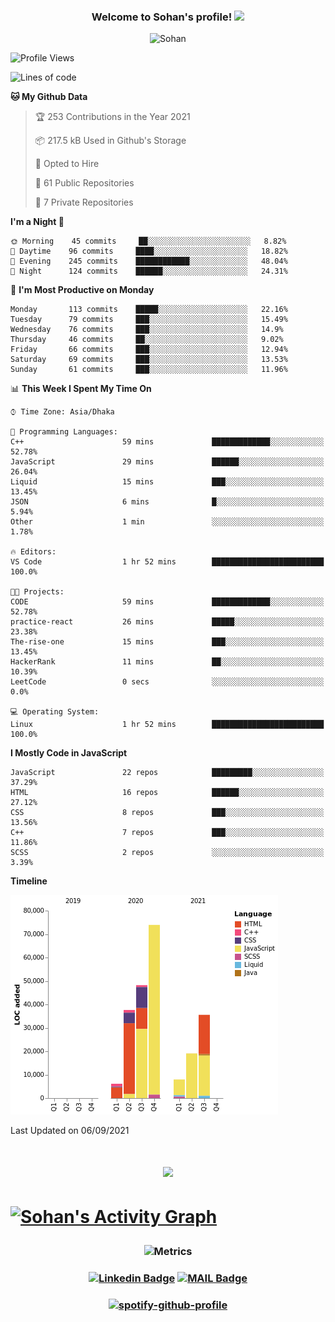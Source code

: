 <h3 align="center">
  Welcome to Sohan's profile!
  <img src="https://media.giphy.com/media/hvRJCLFzcasrR4ia7z/giphy.gif" width="28">
  
</h3>

<p align="center"> <img src="https://komarev.com/ghpvc/?username=sohanr" alt="Sohan" /></p>


<!--START_SECTION:waka-->
![Profile Views](http://img.shields.io/badge/Profile%20Views-1-blue)

![Lines of code](https://img.shields.io/badge/From%20Hello%20World%20I%27ve%20Written-228462%20lines%20of%20code-blue)

**🐱 My Github Data** 

> 🏆 253 Contributions in the Year 2021
 > 
> 📦 217.5 kB Used in Github's Storage 
 > 
> 💼 Opted to Hire
 > 
> 📜 61 Public Repositories 
 > 
> 🔑 7 Private Repositories  
 > 
**I'm a Night 🦉** 

```text
🌞 Morning    45 commits     ██░░░░░░░░░░░░░░░░░░░░░░░   8.82% 
🌆 Daytime    96 commits     ████░░░░░░░░░░░░░░░░░░░░░   18.82% 
🌃 Evening    245 commits    ████████████░░░░░░░░░░░░░   48.04% 
🌙 Night      124 commits    ██████░░░░░░░░░░░░░░░░░░░   24.31%

```
📅 **I'm Most Productive on Monday** 

```text
Monday       113 commits    █████░░░░░░░░░░░░░░░░░░░░   22.16% 
Tuesday      79 commits     ███░░░░░░░░░░░░░░░░░░░░░░   15.49% 
Wednesday    76 commits     ███░░░░░░░░░░░░░░░░░░░░░░   14.9% 
Thursday     46 commits     ██░░░░░░░░░░░░░░░░░░░░░░░   9.02% 
Friday       66 commits     ███░░░░░░░░░░░░░░░░░░░░░░   12.94% 
Saturday     69 commits     ███░░░░░░░░░░░░░░░░░░░░░░   13.53% 
Sunday       61 commits     ███░░░░░░░░░░░░░░░░░░░░░░   11.96%

```


📊 **This Week I Spent My Time On** 

```text
⌚︎ Time Zone: Asia/Dhaka

💬 Programming Languages: 
C++                      59 mins             █████████████░░░░░░░░░░░░   52.78% 
JavaScript               29 mins             ██████░░░░░░░░░░░░░░░░░░░   26.04% 
Liquid                   15 mins             ███░░░░░░░░░░░░░░░░░░░░░░   13.45% 
JSON                     6 mins              █░░░░░░░░░░░░░░░░░░░░░░░░   5.94% 
Other                    1 min               ░░░░░░░░░░░░░░░░░░░░░░░░░   1.78%

🔥 Editors: 
VS Code                  1 hr 52 mins        █████████████████████████   100.0%

🐱‍💻 Projects: 
CODE                     59 mins             █████████████░░░░░░░░░░░░   52.78% 
practice-react           26 mins             █████░░░░░░░░░░░░░░░░░░░░   23.38% 
The-rise-one             15 mins             ███░░░░░░░░░░░░░░░░░░░░░░   13.45% 
HackerRank               11 mins             ██░░░░░░░░░░░░░░░░░░░░░░░   10.39% 
LeetCode                 0 secs              ░░░░░░░░░░░░░░░░░░░░░░░░░   0.0%

💻 Operating System: 
Linux                    1 hr 52 mins        █████████████████████████   100.0%

```

**I Mostly Code in JavaScript** 

```text
JavaScript               22 repos            █████████░░░░░░░░░░░░░░░░   37.29% 
HTML                     16 repos            ██████░░░░░░░░░░░░░░░░░░░   27.12% 
CSS                      8 repos             ███░░░░░░░░░░░░░░░░░░░░░░   13.56% 
C++                      7 repos             ███░░░░░░░░░░░░░░░░░░░░░░   11.86% 
SCSS                     2 repos             ░░░░░░░░░░░░░░░░░░░░░░░░░   3.39%

```


**Timeline**

![Chart not found](https://raw.githubusercontent.com/SohanR/SohanR/master/charts/bar_graph.png) 


 Last Updated on 06/09/2021
<!--END_SECTION:waka-->


<!--START_SECTION:activity-->

<!--END_SECTION:activity-->





<h1 align="center">

 <img src="https://github-readme-streak-stats.herokuapp.com?user=sohanr&theme=radical&hide_border=true" />

<h1>  
 
 <a href="https://github.com/ashutosh00710/github-readme-activity-graph"><img alt="Sohan's Activity Graph" src="https://activity-graph.herokuapp.com/graph?username=sohanr&bg_color=1F222E&color=F8D866&line=F85D7F&point=FFFFFF&hide_border=true" /></a>



<h3 align="center">
 
  ![Metrics](https://metrics.lecoq.io/sohanr?template=classic&base.header=0&base.activity=0&base.community=0&base.repositories=0&base.metadata=0&notable=1&achievements=1&achievements.threshold=C&achievements.secrets=true&achievements.display=compact&achievements.limit=0&notable.repositories=false&config.timezone=Asia%2FDhaka)
 
<h3>  
  
  
<h3 align="center">

[![Linkedin Badge](https://img.shields.io/badge/-MizanurRahmanSohan-blue?style=flat-square&logo=Linkedin&logoColor=white&link=https://www.linkedin.com/in/mizanurrahman/)](https://www.linkedin.com/in/mizanurrahman/) [![MAIL Badge](https://img.shields.io/badge/-sohanjs.bd@gmail.com-c14438?style=flat-square&logo=Gmail&logoColor=white&link=mailto:sohanjs.bd@gmail.com)](mailto:mizan.rahman66d@gmail.com)

</h3>

<h3 align="center">

[![spotify-github-profile](https://spotify-github-profile.vercel.app/api/view?uid=31gc6dqehmxwphqvk5gwufpxasl4&cover_image=true&theme=default)](https://github.com/kittinan/spotify-github-profile)

</h3>
